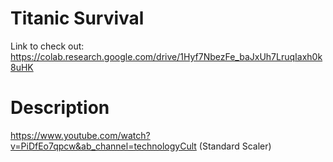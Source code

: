 # Titanic Survival
Link to check out: https://colab.research.google.com/drive/1Hyf7NbezFe_baJxUh7LruqIaxh0k8uHK

# Description
https://www.youtube.com/watch?v=PiDfEo7qpcw&ab_channel=technologyCult (Standard Scaler)
